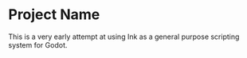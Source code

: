 # Project Name

This is a very early attempt at using Ink as a general purpose scripting system for Godot.